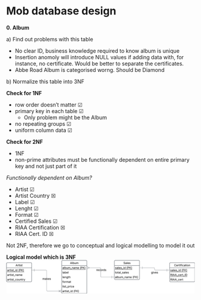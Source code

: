 # Mob database design

**0. Album**

a) Find out problems with this table

- No clear ID, business knowledge required to know album is unique
- Insertion anomoly will introduce NULL values if adding data with, for instance, no certificate. Would be better to separate the certificates.
- Abbe Road Album is categorised worng. Should be Diamond

b) Normalize this table into 3NF

**Check for 1NF**

- row order doesn’t matter &#x2611;
- primary key in each table &#x2611;
    - Only problem might be the Album
- no repeating groups &#x2611;
- uniform column data &#x2611;


**Check for 2NF**
- 1NF
- non-prime attributes must be
functionally dependent on
entire primary key and not just
part of it

_Functionally dependent on Album?_
- Artist &#x2611;
- Artist Country &#x2612;
- Label &#x2611;
- Lenght &#x2611;
- Format &#x2611;
- Certified Sales &#x2611;
- RIAA Certification &#x2612;
- RIAA Cert. ID &#x2612;

Not 2NF, therefore we go to conceptual and logical modelling to model it out 

**Logical model which is 3NF**
<img src = "../../assets/album_mob.png">